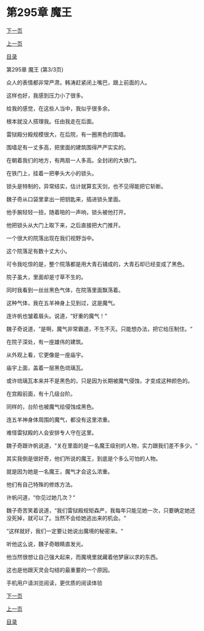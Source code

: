 <h1>第295章   魔王</h1>
            <div><p><a href="./0885_%E7%AC%AC296%E7%AB%A0_%E6%81%A9%E5%A8%81%E5%B9%B6%E6%96%BD.md">下一页</a></p><p><a href="./0883_%E7%AC%AC295%E7%AB%A0_%E9%AD%94%E7%8E%8B.md">上一页</a></p><p><a href="../">目录</a></p></div>
            <div><p>第295章   魔王 (第3/3页)</p><p>众人的表情都非常严肃。韩涛赶紧闭上嘴巴，跟上前面的人。</p><p>这样也好，我感到压力小了很多。</p><p>给我的感觉，在这些人当中，我似乎很多余。</p><p>根本就没人搭理我。任由我走在后面。</p><p>雷狱殿分殿规模很大，在后院，有一圈黑色的围墙。</p><p>围墙足有一丈多高，把里面的建筑围得严严实实的。</p><p>在朝着我们的地方，有两扇一人多高。全封闭的大铁门。</p><p>在铁门上，挂着一把拳头大小的锁头。</p><p>锁头是特制的，异常结实，估计就算玄天剑，也不见得能把它斩断。</p><p>魏子奇从口袋里拿出一把钥匙来，插进锁头里面。</p><p>他手腕轻轻一扭，随着啪的一声响，锁头被他打开。</p><p>他把锁头从大门上取下来，之后直接把大门推开。</p><p>一个很大的院落出现在我们视野当中。</p><p>这个院落足有数十丈大小。</p><p>可令我吃惊的是，整个院落都是用大青石铺成的，大青石却已经变成了黑色。</p><p>院子虽大，里面却是寸草不生的。</p><p>同时我看到一丝丝黑色气体，在院落里面飘荡着。</p><p>这种气体，我在五羊神身上见到过，这是魔气。</p><p>连许帆也皱着眉头。说道，“好重的魔气！“</p><p>魏子奇说道，“是啊，魔气非常霸道，不生不灭。只能想办法，把它给压制住。“</p><p>在院子深处，有一座雄伟的建筑。</p><p>从外观上看，它更像是一座庙宇。</p><p>庙宇上面，盖着一层黑色琉璃瓦。</p><p>或许琉璃瓦本来并不是黑色的，只是因为长期被魔气侵蚀，才变成这种颜色的。</p><p>在宫殿前面，有十几级台阶。</p><p>同样的，台阶也被魔气给侵蚀成黑色。</p><p>连五羊神身体周围的魔气，都没有这里浓重。</p><p>难怪雷狱殿的人会安排专人守在这里。</p><p>魏子奇跟许帆说道，“关在里面的是一名魔王级别的人物，实力跟我们差不多少。“</p><p>其实我倒是很好奇，他们所说的魔王，到底是个多么可怕的人物。</p><p>就是因为她是一名魔王，魔气才会这么浓重。</p><p>他们有自己特殊的修炼方法。</p><p>许帆问道，“你见过她几次？“</p><p>魏子奇苦笑着说道，“我们雷狱殿规矩森严，我每年只能见她一次，只要确定她还没死掉，就可以了。当然不会给她逃出来的机会。“</p><p>“这样就好，我们一定要让她说出魔境的秘密来。“</p><p>听他这么说，魏子奇眼睛直发光。</p><p>他当然很想让自己强大起来，而魔境里就藏着他梦寐以求的东西。</p><p>这也是他跟天灵会勾结的最重要的一个原因。</p><p>手机用户请浏览阅读，更优质的阅读体验</p></div>
            <div><p><a href="./0885_%E7%AC%AC296%E7%AB%A0_%E6%81%A9%E5%A8%81%E5%B9%B6%E6%96%BD.md">下一页</a></p><p><a href="./0883_%E7%AC%AC295%E7%AB%A0_%E9%AD%94%E7%8E%8B.md">上一页</a></p><p><a href="../">目录</a></p></div>